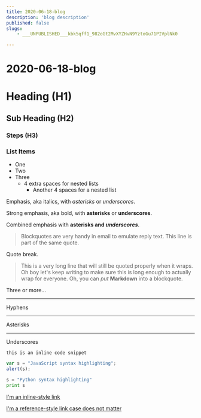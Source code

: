 ```yaml
---
title: 2020-06-18-blog
description: 'blog description'
published: false
slugs:
    - ___UNPUBLISHED___kbk5qff1_982oGt2MvXYZHvN9YztoGu71PIVplNk0

---
```

# 2020-06-18-blog

# Heading (H1)

## Sub Heading (H2)

### Steps (H3)

### List Items

- One
- Two
- Three
    * 4 extra spaces for nested lists
        * Another 4 spaces for a nested list

Emphasis, aka italics, with *asterisks* or _underscores_.

Strong emphasis, aka bold, with **asterisks** or __underscores__.

Combined emphasis with **asterisks and _underscores_**.

> Blockquotes are very handy in email to emulate reply text.
> This line is part of the same quote.

Quote break.

> This is a very long line that will still be quoted properly when it wraps. Oh boy let's keep writing to make sure
this is long enough to actually wrap for everyone. Oh, you can *put* **Markdown** into a blockquote.

Three or more...

---

Hyphens

***

Asterisks

___

Underscores

  `this is an inline code snippet`

```javascript
var s = "JavaScript syntax highlighting";
alert(s);
```

```python
s = "Python syntax highlighting"
print s
```

[I'm an inline-style link](https://github.com/JulieMarie)

[I'm a reference-style link case does not matter][my github]

[my github]: https://github.com/JulieMarie


